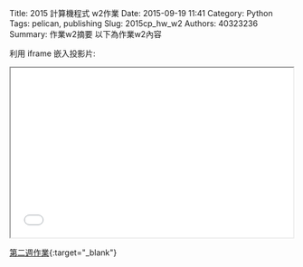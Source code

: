 Title: 2015 計算機程式 w2作業
Date: 2015-09-19 11:41
Category: Python
Tags: pelican, publishing
Slug: 2015cp_hw_w2
Authors: 40323236
Summary: 作業w2摘要
以下為作業w2內容

利用 iframe 嵌入投影片:

<iframe src="40323236_cp_w2.html" width="500" height="300"></iframe>

[第二週作業](40323236_cp_w2.html){:target="_blank"}


